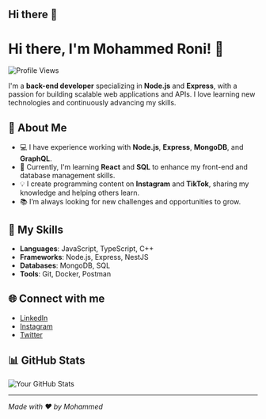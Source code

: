 ## Hi there 👋

# Hi there, I'm Mohammed Roni! 👋

![Profile Views](https://komarev.com/ghpvc/?username=yourusername&color=blue)

I'm a **back-end developer** specializing in **Node.js** and **Express**, with a passion for building scalable web applications and APIs. I love learning new technologies and continuously advancing my skills.

## 🚀 About Me
- 💻 I have experience working with **Node.js**, **Express**, **MongoDB**, and **GraphQL**.
- 🌱 Currently, I'm learning **React** and **SQL** to enhance my front-end and database management skills.
- 💡 I create programming content on **Instagram** and **TikTok**, sharing my knowledge and helping others learn.
- 📚 I’m always looking for new challenges and opportunities to grow.

## 🔧 My Skills
- **Languages**: JavaScript, TypeScript, C++
- **Frameworks**: Node.js, Express, NestJS
- **Databases**: MongoDB, SQL
- **Tools**: Git, Docker, Postman

## 🌐 Connect with me
- [LinkedIn](https://www.linkedin.com/in/yourusername/)
- [Instagram](https://www.instagram.com/yourusername/)
- [Twitter](https://twitter.com/yourusername)

## 📊 GitHub Stats
![Your GitHub Stats](https://github-readme-stats.vercel.app/api?username=yourusername&show_icons=true&theme=radical)

---

_Made with ❤️ by Mohammed_
